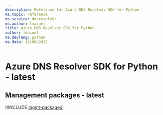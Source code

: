 ```yaml
---
description: Reference for Azure DNS Resolver SDK for Python
ms.topic: reference
ms.service: dnsresolver
ms.author: lmazuel
title: Azure DNS Resolver SDK for Python
author: lmazuel
ms.devlang: python
ms.data: 10/06/2022
---
```

# Azure DNS Resolver SDK for Python - latest

## Management packages - latest
[!INCLUDE [mgmt-packages](dns-resolver-mgmt-index.md)]